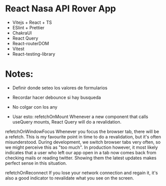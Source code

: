 # React Nasa API Rover App

- Vitejs + React + TS
- ESlint + Prettier
- ChakraUI
- React Query
- React-routerDOM
- Vitest
- React-testing-library

# Notes:

- Definir donde seteo los valores de formularios
- Recordar hacer debounce si hay busqueda
- No colgar con los any

- Usar esto:
  refetchOnMount
  Whenever a new component that calls useQuery mounts, React Query will do a revalidation.

refetchOnWindowFocus
Whenever you focus the browser tab, there will be a refetch. This is my favourite point in time to do a revalidation, but it's often misunderstood. During development, we switch browser tabs very often, so we might perceive this as "too much". In production however, it most likely indicates that a user who left our app open in a tab now comes back from checking mails or reading twitter. Showing them the latest updates makes perfect sense in this situation.

refetchOnReconnect
If you lose your network connection and regain it, it's also a good indicator to revalidate what you see on the screen.
